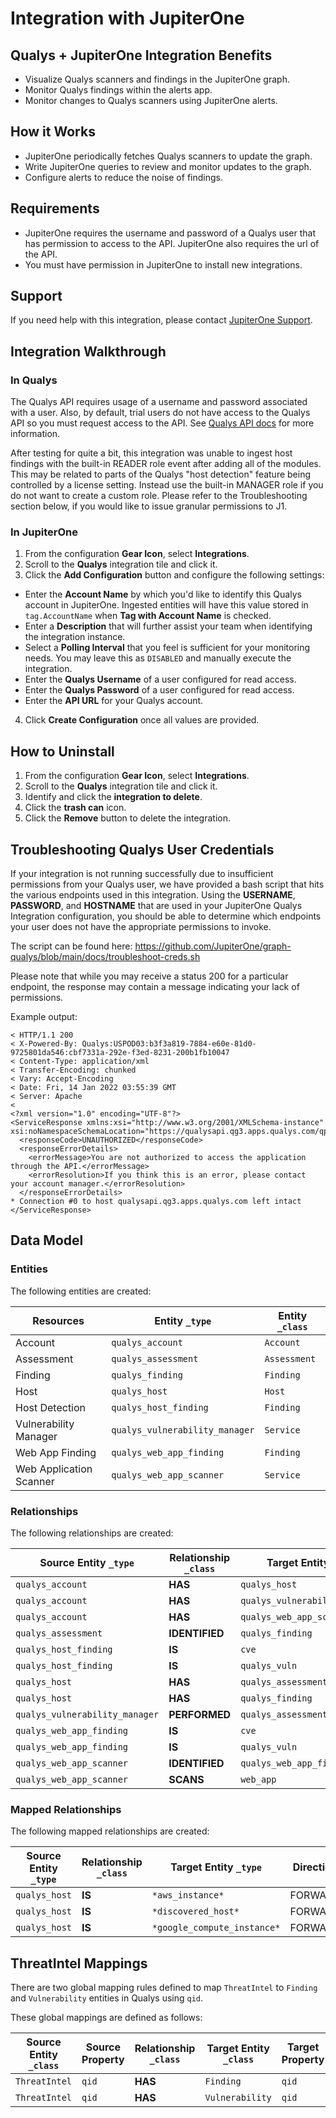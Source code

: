 # Integration with JupiterOne

## Qualys + JupiterOne Integration Benefits

- Visualize Qualys scanners and findings in the JupiterOne graph.
- Monitor Qualys findings within the alerts app.
- Monitor changes to Qualys scanners using JupiterOne alerts.

## How it Works

- JupiterOne periodically fetches Qualys scanners to update the graph.
- Write JupiterOne queries to review and monitor updates to the graph.
- Configure alerts to reduce the noise of findings.

## Requirements

- JupiterOne requires the username and password of a Qualys user that has
  permission to access to the API. JupiterOne also requires the url of the API.
- You must have permission in JupiterOne to install new integrations.

## Support

If you need help with this integration, please contact
[JupiterOne Support](https://support.jupiterone.io).

## Integration Walkthrough

### In Qualys

The Qualys API requires usage of a username and password associated with a user.
Also, by default, trial users do not have access to the Qualys API so you must
request access to the API. See
[Qualys API docs](https://debug.qualys.com/qwebhelp/fo_portal/api_doc/scans/index.htm#t=get_started%2Fget_started.htm)
for more information.

After testing for quite a bit, this integration was unable to ingest host
findings with the built-in READER role event after adding all of the modules.
This may be related to parts of the Qualys "host detection" feature being
controlled by a license setting. Instead use the built-in MANAGER role if you do
not want to create a custom role. Please refer to the Troubleshooting section
below, if you would like to issue granular permissions to J1.

### In JupiterOne

1. From the configuration **Gear Icon**, select **Integrations**.
2. Scroll to the **Qualys** integration tile and click it.
3. Click the **Add Configuration** button and configure the following settings:

- Enter the **Account Name** by which you'd like to identify this Qualys account
  in JupiterOne. Ingested entities will have this value stored in
  `tag.AccountName` when **Tag with Account Name** is checked.
- Enter a **Description** that will further assist your team when identifying
  the integration instance.
- Select a **Polling Interval** that you feel is sufficient for your monitoring
  needs. You may leave this as `DISABLED` and manually execute the integration.
- Enter the **Qualys Username** of a user configured for read access.
- Enter the **Qualys Password** of a user configured for read access.
- Enter the **API URL** for your Qualys account.

4. Click **Create Configuration** once all values are provided.

## How to Uninstall

1. From the configuration **Gear Icon**, select **Integrations**.
2. Scroll to the **Qualys** integration tile and click it.
3. Identify and click the **integration to delete**.
4. Click the **trash can** icon.
5. Click the **Remove** button to delete the integration.

## Troubleshooting Qualys User Credentials

If your integration is not running successfully due to insufficient permissions
from your Qualys user, we have provided a bash script that hits the various
endpoints used in this integration. Using the **USERNAME**, **PASSWORD**, and
**HOSTNAME** that are used in your JupiterOne Qualys Integration configuration,
you should be able to determine which endpoints your user does not have the
appropriate permissions to invoke.

The script can be found here:
https://github.com/JupiterOne/graph-qualys/blob/main/docs/troubleshoot-creds.sh

Please note that while you may receive a status 200 for a particular endpoint,
the response may contain a message indicating your lack of permissions.

Example output:

```
< HTTP/1.1 200
< X-Powered-By: Qualys:USPOD03:b3f3a819-7884-e60e-81d0-9725801da546:cbf7331a-292e-f3ed-8231-200b1fb10047
< Content-Type: application/xml
< Transfer-Encoding: chunked
< Vary: Accept-Encoding
< Date: Fri, 14 Jan 2022 03:55:39 GMT
< Server: Apache
<
<?xml version="1.0" encoding="UTF-8"?>
<ServiceResponse xmlns:xsi="http://www.w3.org/2001/XMLSchema-instance" xsi:noNamespaceSchemaLocation="https://qualysapi.qg3.apps.qualys.com/qps/xsd/2.0/am/hostasset.xsd">
  <responseCode>UNAUTHORIZED</responseCode>
  <responseErrorDetails>
    <errorMessage>You are not authorized to access the application through the API.</errorMessage>
    <errorResolution>If you think this is an error, please contact your account manager.</errorResolution>
  </responseErrorDetails>
* Connection #0 to host qualysapi.qg3.apps.qualys.com left intact
</ServiceResponse>
```

<!-- {J1_DOCUMENTATION_MARKER_START} -->
<!--
********************************************************************************
NOTE: ALL OF THE FOLLOWING DOCUMENTATION IS GENERATED USING THE
"j1-integration document" COMMAND. DO NOT EDIT BY HAND! PLEASE SEE THE DEVELOPER
DOCUMENTATION FOR USAGE INFORMATION:

https://github.com/JupiterOne/sdk/blob/main/docs/integrations/development.md
********************************************************************************
-->

## Data Model

### Entities

The following entities are created:

| Resources               | Entity `_type`                 | Entity `_class` |
| ----------------------- | ------------------------------ | --------------- |
| Account                 | `qualys_account`               | `Account`       |
| Assessment              | `qualys_assessment`            | `Assessment`    |
| Finding                 | `qualys_finding`               | `Finding`       |
| Host                    | `qualys_host`                  | `Host`          |
| Host Detection          | `qualys_host_finding`          | `Finding`       |
| Vulnerability Manager   | `qualys_vulnerability_manager` | `Service`       |
| Web App Finding         | `qualys_web_app_finding`       | `Finding`       |
| Web Application Scanner | `qualys_web_app_scanner`       | `Service`       |

### Relationships

The following relationships are created:

| Source Entity `_type`          | Relationship `_class` | Target Entity `_type`          |
| ------------------------------ | --------------------- | ------------------------------ |
| `qualys_account`               | **HAS**               | `qualys_host`                  |
| `qualys_account`               | **HAS**               | `qualys_vulnerability_manager` |
| `qualys_account`               | **HAS**               | `qualys_web_app_scanner`       |
| `qualys_assessment`            | **IDENTIFIED**        | `qualys_finding`               |
| `qualys_host_finding`          | **IS**                | `cve`                          |
| `qualys_host_finding`          | **IS**                | `qualys_vuln`                  |
| `qualys_host`                  | **HAS**               | `qualys_assessment`            |
| `qualys_host`                  | **HAS**               | `qualys_finding`               |
| `qualys_vulnerability_manager` | **PERFORMED**         | `qualys_assessment`            |
| `qualys_web_app_finding`       | **IS**                | `cve`                          |
| `qualys_web_app_finding`       | **IS**                | `qualys_vuln`                  |
| `qualys_web_app_scanner`       | **IDENTIFIED**        | `qualys_web_app_finding`       |
| `qualys_web_app_scanner`       | **SCANS**             | `web_app`                      |

### Mapped Relationships

The following mapped relationships are created:

| Source Entity `_type` | Relationship `_class` | Target Entity `_type`       | Direction |
| --------------------- | --------------------- | --------------------------- | --------- |
| `qualys_host`         | **IS**                | `*aws_instance*`            | FORWARD   |
| `qualys_host`         | **IS**                | `*discovered_host*`         | FORWARD   |
| `qualys_host`         | **IS**                | `*google_compute_instance*` | FORWARD   |

<!--
********************************************************************************
END OF GENERATED DOCUMENTATION AFTER BELOW MARKER
********************************************************************************
-->
<!-- {J1_DOCUMENTATION_MARKER_END} -->

## ThreatIntel Mappings

There are two global mapping rules defined to map `ThreatIntel` to `Finding` and
`Vulnerability` entities in Qualys using `qid`.

These global mappings are defined as follows:

| Source Entity `_class` | Source Property | Relationship `_class` | Target Entity `_class` | Target Property |
| ---------------------- | --------------- | --------------------- | ---------------------- | --------------- |
| `ThreatIntel`          | `qid`           | **HAS**               | `Finding`              | `qid`           |
| `ThreatIntel`          | `qid`           | **HAS**               | `Vulnerability`        | `qid`           |
